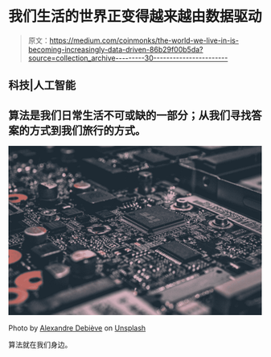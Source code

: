 # 我们生活的世界正变得越来越由数据驱动

> 原文：<https://medium.com/coinmonks/the-world-we-live-in-is-becoming-increasingly-data-driven-86b29f00b5da?source=collection_archive---------30----------------------->

## 科技|人工智能

## 算法是我们日常生活不可或缺的一部分；从我们寻找答案的方式到我们旅行的方式。

![](img/fda70e9e841cec2e6d9f8c39da28b0b8.png)

Photo by [Alexandre Debiève](https://unsplash.com/@alexkixa?utm_source=medium&utm_medium=referral) on [Unsplash](https://unsplash.com?utm_source=medium&utm_medium=referral)

算法就在我们身边。